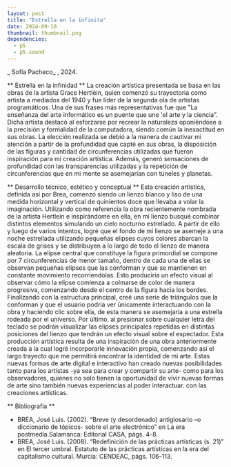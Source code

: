 ```yaml
---
layout: post
title: "Estrella en la infinita"
date: 2024-09-10
thumbnail: thumbnail.png
dependencies:
  - p5
  - p5.sound
---
```

_ Sofía Pacheco_ , 2024.

** Estrella en la infinidad **
La creación artística presentada se basa en las obras de la artista Grace Hertlein, quien comenzó su trayectoria como artista a mediados del 1940 y fue líder de la segunda ola de artistas programáticos. Una de sus frases más representativas fue que "La enseñanza del arte informático es un puente que une 'el arte y la ciencia”. Dicha artista destacó al esforzarse por recrear la naturaleza oponiéndose a la precisión y formalidad de la computadora, siendo común la inexactitud en sus obras.
La elección realizada se debió a la manera de cautivar mi atención a partir de la profundidad que capté en sus obras, la disposición de las figuras y cantidad de circunferencias utilizadas que fueron inspiración para mi creación artística. Además, generó sensaciones de profundidad con las transparencias utilizadas y la repetición de circunferencias que en mi mente se asemejarían con túneles y planetas.

** Desarrollo técnico, estético y conceptual **
Esta creación artística, definida así por Brea, comenzó siendo un lienzo blanco y liso de una medida horizontal y vertical de quinientos doce que llevaba a volar la imaginación. Utilizando como referencia la obra recientemente nombrada de la artista Hertlein e inspirándome en ella, en mi lienzo busqué combinar distintos elementos simulando un cielo nocturno estrellado. A partir de ello y luego de varios intentos, logré que el fondo de mi lienzo se asemeje a una noche estrellada utilizando pequeñas elipses cuyos colores abarcan la escala de grises y se distribuyen a lo largo de todo el lienzo de manera aleatoria. La elipse central que constituye la figura primordial se compone por 7 circunferencias de menor tamaño, dentro de cada una de ellas se observan pequeñas elipses que las conforman y que se mantienen en constante movimiento recorriendolas. Esto produciría un efecto visual al observar cómo la elipse comienza a colmarse de color de manera progresiva, comenzando desde el centro de la figura hacia los bordes. Finalizando con la estructura principal, creé una serie de triángulos que la conforman y que el usuario podría ver únicamente interactuando con la obra y haciendo clic sobre ella, de esta manera se asemejaría a una estrella rodeada por el universo.
Por último, al presionar sobre cualquier letra del teclado se podrán visualizar las elipses principales repetidas en distintas posiciones del lienzo que tendrán un efecto visual sobre el espectador.
Esta producción artística resulta de una inspiración de una obra anteriormente creada a la cual logré incorporarle innovación propia, comenzando así el largo trayecto que me permitirá encontrar la identidad de mi arte. Estas nuevas formas de arte digital e interactivo han creado nuevas posibilidades tanto para los artistas -ya sea para crear y compartir su arte- como para los observadores, quienes no solo tienen la oportunidad de vivir nuevas formas de arte sino también nuevas experiencias al poder interactuar. con las creaciones artísticas.

** Bibliografía **
- BREA, José Luis. (2002). “Breve (y desordenado) antiglosario –o diccionario de tópicos- sobre el arte electrónico” en La era postmedia.Salamanca: Editorial CASA, págs. 4-8.
-   BREA, José Luis. (2008). “Redefinición de las prácticas artísticas (s. 21)” en El tercer umbral. Estatuto de las prácticas artísticas en la era del capitalismo cultural. Murcia: CENDEAC, págs. 106-113.
